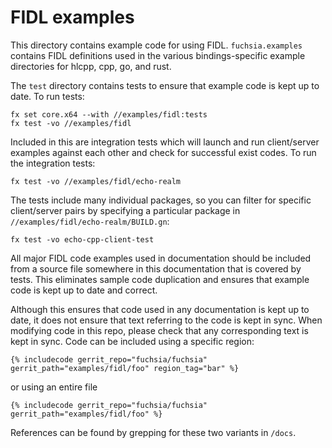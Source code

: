 # FIDL examples

This directory contains example code for using FIDL. `fuchsia.examples` contains
FIDL definitions used in the various bindings-specific example directories for
hlcpp, cpp, go, and rust.

The `test` directory contains tests to ensure that example code is kept up to
date. To run tests:

```posix-terminal
fx set core.x64 --with //examples/fidl:tests
fx test -vo //examples/fidl
```

Included in this are integration tests which will launch and run client/server
examples against each other and check for successful exist codes. To run the
integration tests:

```posix-terminal
fx test -vo //examples/fidl/echo-realm
```

The tests include many individual packages, so you can filter for specific
client/server pairs by specifying a particular package in
`//examples/fidl/echo-realm/BUILD.gn`:

```posix-terminal
fx test -vo echo-cpp-client-test
```

All major FIDL code examples used in documentation should be included from a
source file somewhere in this documentation that is covered by tests. This
eliminates sample code duplication and ensures that example code is kept up to
date and correct.

Although this ensures that code used in any documentation is kept up to date, it
does not ensure that text referring to the code is kept in sync. When modifying
code in this repo, please check that any corresponding text is kept in sync.
Code can be included using a specific region:

```
{% includecode gerrit_repo="fuchsia/fuchsia" gerrit_path="examples/fidl/foo" region_tag="bar" %}
```

or using an entire file

```
{% includecode gerrit_repo="fuchsia/fuchsia" gerrit_path="examples/fidl/foo" %}
```

References can be found by grepping for these two variants in `/docs`.
